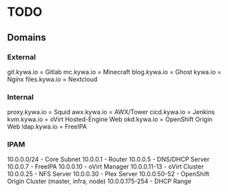 # TODO

## Domains

### External
git.kywa.io = Gitlab
mc.kywa.io = Minecraft
blog.kywa.io = Ghost
kywa.io = Nginx
files.kywa.io = Nextcloud

### Internal
proxy.kywa.io = Squid
awx.kywa.io = AWX/Tower
cicd.kywa.io = Jenkins
kvm.kywa.io = oVirt Hosted-Engine Web
okd.kywa.io = OpenShift Origin Web
ldap.kywa.io = FreeIPA


### IPAM
10.0.0.0/24 - Core Subnet
10.0.0.1 - Router
10.0.0.5 - DNS/DHCP Server
10.0.0.7 - FreeIPA
10.0.0.10 - oVirt Manager
10.0.0.11-13 - oVirt Cluster
10.0.0.25 - NFS Server
10.0.0.30 - Plex Server
10.0.0.50-52 - OpenShift Origin Cluster (master, infra, node)
10.0.0.175-254 - DHCP Range
